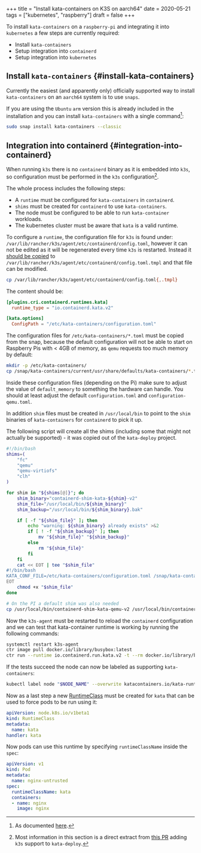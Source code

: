 +++
title = "Install kata-containers on K3S on aarch64"
date = 2020-05-21
tags = ["kubernetes", "raspberry"]
draft = false
+++

To install `kata-containers` on a `raspberry-pi` and integrating it into
`kubernetes` a few steps are currently required:

-   Install `kata-containers`
-   Setup integration into `containerd`
-   Setup integration into `kubernetes`


## Install `kata-containers` {#install-kata-containers}

Currently the easiest (and apparently only) officially supported way to
install `kata-containers` on an `aarch64` system is to use `snaps`.

If you are using the `Ubuntu` `arm` version this is already included in the
installation and you can install `kata-containers` with a single command[^fn:1]:

```sh
sudo snap install kata-containers --classic
```


## Integration into containerd {#integration-into-containerd}

When running `k3s` there is no `containerd` binary as it is embedded into
`k3s`, so configuration must be performed in the `k3s` configuration[^fn:2].

The whole process includes the following steps:

-   A `runtime` must be configured for `kata-containers` in `containerd`.
-   `shims` must be created for `containerd` to use `kata-containers`.
-   The node must be configured to be able to run `kata-container` workloads.
-   The kubernetes cluster must be aware that `kata` is a valid runtime.

To configure a `runtime`, the configuration file for `k3s` is found under:
`/var/lib/rancher/k3s/agent/etc/containerd/config.toml`, however it can not
be edited as it will be regenerated every time `k3s` is restarted. Instead it
[should be copied](https://rancher.com/docs/k3s/latest/en/advanced/) to
`/var/lib/rancher/k3s/agent/etc/containerd/config.toml.tmpl` and that file
can be modified.

```sh
cp /var/lib/rancher/k3s/agent/etc/containerd/config.toml{,.tmpl}
```

The content should be:

```toml
[plugins.cri.containerd.runtimes.kata]
  runtime_type = "io.containerd.kata.v2"

[kata.options]
  ConfigPath = "/etc/kata-containers/configuration.toml"
```

The configuration files for `/etc/kata-containers/*.toml` must be copied from
the snap, because the default configuration will not be able to start on
Raspberry Pis with < 4GB of memory, as `qemu` requests too much memory by
default:

```sh
mkdir -p /etc/kata-containers/
cp /snap/kata-containers/current/usr/share/defaults/kata-containers/*.toml /etc/kata-containers/
```

Inside these configuration files (depending on the Pi) make sure to adjust the
value of `default_memory` to something the hardware can handle. You should at
least adjust the default `configuration.toml` and `configuration-qemu.toml`.

In addition `shim` files must be created in `/usr/local/bin` to point to the
`shim` binaries of `kata-containers` for `containerd` to pick it up.

The following script will create all the shims (including some that might not
actually be supported) - it was copied out of the `kata-deploy` project.

```sh
#!/bin/bash
shims=(
    "fc"
    "qemu"
    "qemu-virtiofs"
    "clh"
)

for shim in "${shims[@]}"; do
    shim_binary="containerd-shim-kata-${shim}-v2"
    shim_file="/usr/local/bin/${shim_binary}"
    shim_backup="/usr/local/bin/${shim_binary}.bak"

    if [ -f "${shim_file}" ]; then
        echo "warning: ${shim_binary} already exists" >&2
        if [ ! -f "${shim_backup}" ]; then
            mv "${shim_file}" "${shim_backup}"
        else
            rm "${shim_file}"
        fi
    fi
    cat << EOT | tee "$shim_file"
#!/bin/bash
KATA_CONF_FILE=/etc/kata-containers/configuration.toml /snap/kata-containers/current/usr/bin/containerd-shim-kata-v2 \$@
EOT
    chmod +x "$shim_file"
done

# On the PI a default shim was also needed
cp /usr/local/bin/containerd-shim-kata-qemu-v2 /usr/local/bin/containerd-shim-kata-v2
```

Now the `k3s-agent` must be restarted to reload the `containerd`
configuration and we can test that kata-container runtime is working by
running the following commands:

```sh
systemctl restart k3s-agent
ctr image pull docker.io/library/busybox:latest
ctr run --runtime io.containerd.run.kata.v2 -t --rm docker.io/library/busybox:latest hello sh
```

If the tests succeed the node can now be labeled as supporting `kata-containers`:

```sh
kubectl label node "$NODE_NAME" --overwrite katacontainers.io/kata-runtime=true
```

Now as a last step a new [RuntimeClass](https://kubernetes.io/docs/concepts/containers/runtime-class/) must be created for `kata` that can be
used to force pods to be run using it:

```yaml
apiVersion: node.k8s.io/v1beta1
kind: RuntimeClass
metadata:
  name: kata
handler: kata
```

Now pods can use this runtime by specifying `runtimeClassName` inside the `spec`:

```yaml
apiVersion: v1
kind: Pod
metadata:
  name: nginx-untrusted
spec:
  runtimeClassName: kata
  containers:
  - name: nginx
    image: nginx
```

[^fn:1]: As documented [here](https://github.com/kata-containers/packaging/blob/master/snap/README.md#initial-setup).
[^fn:2]: Most information in this section is a direct extract from [this PR](https://github.com/kata-containers/packaging/pull/823) adding `k3s` support to `kata-deploy`.
